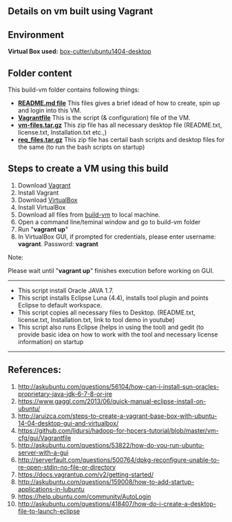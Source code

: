 Details on vm built using Vagrant
------

Environment
------
__Virtual Box used:__ [box-cutter/ubuntu1404-desktop](https://vagrantcloud.com/box-cutter/boxes/ubuntu1404-desktop)

Folder content
-----
This build-vm folder contains following things:
- [__README.md file__](https://github.com/SoftwareEngineeringToolDemos/ICSE-2014-Atlas/blob/master/build-vm/README.md)
  This files gives a brief idead of how to create, spin up and login into this VM.
- [__Vagrantfile__](https://github.com/SoftwareEngineeringToolDemos/ICSE-2014-Atlas/blob/master/build-vm/Vagrantfile)
  This is the script (& configuration) file of the VM.
- [__vm-files.tar.gz__](https://github.com/SoftwareEngineeringToolDemos/ICSE-2014-Atlas/blob/master/build-vm/vm-files.tar.gz)
  This zip file has all necessary desktop file (README.txt, license.txt, Installation.txt etc.,)
- [__req_files.tar.gz__](https://github.com/SoftwareEngineeringToolDemos/ICSE-2014-Atlas/blob/master/build-vm/req_files.tar.gz)
  This zip file has certail bash scripts and desktop files for the same (to run the bash scripts on startup)

Steps to create a VM using this build
-----

1. Download [Vagrant](https://www.vagrantup.com/)
2. Install Vagrant
3. Download [VirtualBox](https://www.virtualbox.org/wiki/Downloads)
4. Install VirtualBox
5. Download all files from [build-vm](https://github.com/SoftwareEngineeringToolDemos/ICSE-2014-Atlas/tree/master/build-vm) to local machine.
6. Open a command line/teminal window and go to build-vm folder
7. Run "__vagrant up__"
8. In VirtualBox GUI, if prompted for credentials, please enter username: __vagrant__. Password: __vagrant__

Note:

Please wait until "__vagrant up__" finishes execution before working on GUI.

***

* This script install Oracle JAVA 1.7.
* This script installs Eclipse Luna (4.4), installs tool plugin and points Eclipse to default workspace.
* This script copies all necessary files to Desktop. (README.txt, license.txt, Installation.txt, link to tool demo in youtube)
* This script also runs Eclipse (helps in using the tool) and gedit (to provide basic idea on how to work with the tool and necessary license information) on startup

***

References:
-----
1. http://askubuntu.com/questions/56104/how-can-i-install-sun-oracles-proprietary-java-jdk-6-7-8-or-jre
2. https://www.gaggl.com/2013/06/quick-manual-eclipse-install-on-ubuntu/
3. http://aruizca.com/steps-to-create-a-vagrant-base-box-with-ubuntu-14-04-desktop-gui-and-virtualbox/
4. https://github.com/ljdursi/hadoop-for-hpcers-tutorial/blob/master/vm-cfg/gui/Vagrantfile
5. http://askubuntu.com/questions/53822/how-do-you-run-ubuntu-server-with-a-gui
6. http://serverfault.com/questions/500764/dpkg-reconfigure-unable-to-re-open-stdin-no-file-or-directory
7. https://docs.vagrantup.com/v2/getting-started/
8. http://askubuntu.com/questions/159008/how-to-add-startup-applications-in-lubuntu
9. https://help.ubuntu.com/community/AutoLogin
10. http://askubuntu.com/questions/418407/how-do-i-create-a-desktop-file-to-launch-eclipse
